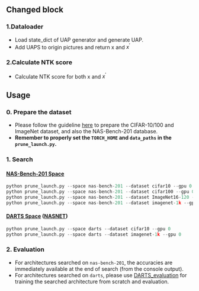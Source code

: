 ## Changed block
### 1.Dataloader
* Load state_dict of UAP generator and generate UAP.
* Add UAPS to origin pictures and return x and $x^\prime$

### 2.Calculate NTK score
* Calculate NTK score for both x and $x^\prime$
  

## Usage
### 0. Prepare the dataset
* Please follow the guideline [here](https://github.com/D-X-Y/AutoDL-Projects#requirements-and-preparation) to prepare the CIFAR-10/100 and ImageNet dataset, and also the NAS-Bench-201 database.
* **Remember to properly set the `TORCH_HOME` and `data_paths` in the `prune_launch.py`.**

### 1. Search
#### [NAS-Bench-201 Space](https://openreview.net/forum?id=HJxyZkBKDr)
```python
python prune_launch.py --space nas-bench-201 --dataset cifar10 --gpu 0
python prune_launch.py --space nas-bench-201 --dataset cifar100 --gpu 0
python prune_launch.py --space nas-bench-201 --dataset ImageNet16-120 --gpu 0
python prune_launch.py --space nas-bench-201 --dataset imagenet-1k --gpu 0

```

#### [DARTS Space](https://openreview.net/forum?id=S1eYHoC5FX) ([NASNET](https://openaccess.thecvf.com/content_cvpr_2018/html/Zoph_Learning_Transferable_Architectures_CVPR_2018_paper.html))
```python
python prune_launch.py --space darts --dataset cifar10 --gpu 0
python prune_launch.py --space darts --dataset imagenet-1k --gpu 0
```

### 2. Evaluation
* For architectures searched on `nas-bench-201`, the accuracies are immediately available at the end of search (from the console output).
* For architectures searched on `darts`, please use [DARTS_evaluation](https://github.com/chenwydj/DARTS_evaluation) for training the searched architecture from scratch and evaluation.


